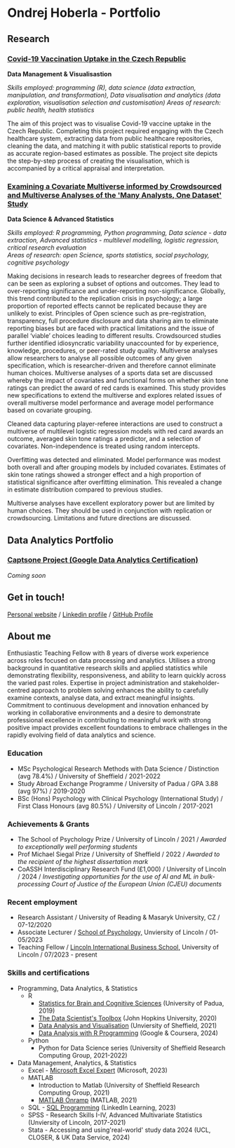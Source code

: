 # Ondrej Hoberla - Portfolio

## Research

### [Covid-19 Vaccination Uptake in the Czech Republic](https://hoberla.github.io/portfolio/dataviz/)

**Data Management & Visualisastion**

*Skills employed: programming (R), data science (data extraction, manipulation, and transformation), Data visualisation and analytics (data exploration, visualisation selection and customisation) Areas of research: public health, health statistics*

The aim of this project was to visualise Covid-19 vaccine uptake in the Czech Republic. Completing this project required engaging with the Czech healthcare system, extracting data from public healthcare repositories, cleaning the data, and matching it with public statistical reports to provide as accurate region-based estimates as possible. The project site depicts the step-by-step process of creating the visualisation, which is accompanied by a critical appraisal and interpretation.

### [Examining a Covariate Multiverse informed by Crowdsourced and Multiverse Analyses of the 'Many Analysts, One Dataset' Study](https://hoberla.github.io/portfolio/diss/)

**Data Science & Advanced Statistics**

*Skills employed: R programming, Python programming, Data science - data extraction, Advanced statistics - multilevel modelling, logistic regression, critical research evaluation\
Areas of research: open Science, sports statistics, social psychology, cognitive psychology*

Making decisions in research leads to researcher degrees of freedom that can be seen as exploring a subset of options and outcomes. They lead to over-reporting significance and under-reporting non-significance. Globally, this trend contributed to the replication crisis in psychology; a large proportion of reported effects cannot be replicated because they are unlikely to exist. Principles of Open science such as pre-registration, transparency, full procedure disclosure and data sharing aim to eliminate reporting biases but are faced with practical limitations and the issue of parallel ‘viable’ choices leading to different results. Crowdsourced studies further identified idiosyncratic variability unaccounted for by experience, knowledge, procedures, or peer-rated study quality. Multiverse analyses allow researchers to analyse all possible outcomes of any given specification, which is researcher-driven and therefore cannot eliminate human choices. Multiverse analyses of a sports data set are discussed whereby the impact of covariates and functional forms on whether skin tone ratings can predict the award of red cards is examined. This study provides new specifications to extend the multiverse and explores related issues of overall multiverse model performance and average model performance based on covariate grouping.

Cleaned data capturing player-referee interactions are used to construct a multiverse of multilevel logistic regression models with red card awards an outcome, averaged skin tone ratings a predictor, and a selection of covariates. Non-independence is treated using random intercepts.

Overfitting was detected and eliminated. Model performance was modest both overall and after grouping models by included covariates. Estimates of skin tone ratings showed a stronger effect and a high proportion of statistical significance after overfitting elimination. This revealed a change in estimate distribution compared to previous studies.

Multiverse analyses have excellent exploratory power but are limited by human choices. They should be used in conjunction with replication or crowdsourcing. Limitations and future directions are discussed.

## Data Analytics Portfolio

### [Captsone Project (Google Data Analytics Certification)](https://hoberla.github.io/portfolio/gdacase/)

*Coming soon*

## Get in touch!
[Personal website](http://hoberla.eu) / [Linkedin profile](https://go.hoberla.eu/linkedin) / [GitHub Profile](https://go.hoberla.eu/github)

## About me

Enthusiastic Teaching Fellow with 8 years of diverse work experience across roles focused on data processing and analytics. Utilises a strong background in quantitative research skills and applied statistics while demonstrating flexibility, responsiveness, and ability to learn quickly across the varied past roles. Expertise in project administration and stakeholder-centred approach to problem solving enhances the ability to carefully examine contexts, analyse data, and extract meaningful insights. Commitment to continuous development and innovation enhanced by working in collaborative environments and a desire to demonstrate professional excellence in contributing to meaningful work with strong positive impact provides excellent foundations to embrace challenges in the rapidly evolving field of data analytics and science.

### Education

* MSc Psychological Research Methods with Data Science / Distinction (avg 78.4%) / University of Sheffield / 2021-2022
* Study Abroad Exchange Programme / University of Padua / GPA 3.88 (avg 97%) / 2019-2020
* BSc (Hons) Psychology with Clinical Psychology (International Study) / First Class Honours (avg 80.5%) / University of Lincoln / 2017-2021

### Achievements & Grants

* The School of Psychology Prize / University of Lincoln / 2021 / *Awarded to exceptionally well performing students*
* Prof Michael Siegal Prize / University of Sheffield / 2022 / *Awarded to the recipient of the highest dissertation mark*
* CoASSH Interdisciplinary Research Fund (£1,000) / University of Lincoln / 2024 / *Investigating opportunities for the use of AI and ML in bulk-processing Court of Justice of the European Union (CJEU) documents*

### Recent employment

*   Research Assistant / University of Reading & Masaryk University, CZ / 07-12/2020
*   Associate Lecturer / [School of Psychology,](https://lincoln.ac.uk/psychology/) Unviersity of Lincoln / 01-05/2023
*   Teaching Fellow / [Lincoln International Business School,](https://lincoln.ac.uk/lbs) University of Lincoln / 07/2023 - present

### Skills and certifications
*   Programming, Data Analytics, & Statistics
    +   R
        +   [Statistics for Brain and Cognitive Sciences](https://en.didattica.unipd.it/off/2019/LM/PS/PS1932/000ZZ/PSO2044208/N0) (University of Padua, 2019)
        +   [The Data Scientist's Toolbox](https://www.coursera.org/account/accomplishments/verify/CL22ZFGNN7LL) (John Hopkins University, 2020)
        +   [Data Analysis and Visualisation](https://tomstafford.github.io/psy6422/) (Unviersity of Sheffield, 2021)
        +   [Data Analysis with R Programming](https://www.coursera.org/account/accomplishments/verify/8NDA6FPNMEC7) (Google & Coursera, 2024)
    +   Python
        +   Python for Data Science series (University of Sheffield Research Computing Group, 2021-2022)
*   Data Management, Analytics, & Statistics
    +   Excel - [Microsoft Excel Expert](https://www.credly.com/badges/6bc30f72-6e0a-46a9-900f-42ae40a930a3/public_url) (Microsoft, 2023)
    +   MATLAB
        +   Introduction to Matlab (University of Sheffield Research Computing Group, 2021)
        +   [MATLAB Onramp](https://matlabacademy.mathworks.com/progress/share/report.html?id=0c5b6aa8-ddb9-4ab2-9fd7-0ac4c9adcbd6&) (MATLAB, 2021)
    +   SQL - [SQL Programming](https://www.linkedin.com/learning/certificates/7a33964bbc97ff10ed9eaa35c1f00032df1b71890f17116d7045188c1a6f92e7?u=42436980) (LinkedIn Learning, 2023)
    +   SPSS - Research Skills I-IV, Advanced Multivariate Statistics (Unviersity of Lincoln, 2017-2021)
    +   Stata - Accessing and using'real-world' study data 2024 (UCL, CLOSER, & UK Data Service, 2024)
